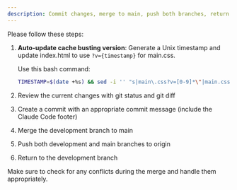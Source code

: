 ```yaml
---
description: Commit changes, merge to main, push both branches, return to dev
---
```


Please follow these steps:

1. **Auto-update cache busting version**: Generate a Unix timestamp and update index.html to use `?v={timestamp}` for main.css.

   Use this bash command:
   ```bash
   TIMESTAMP=$(date +%s) && sed -i '' "s|main\.css?v=[0-9]*\"|main.css?v=$TIMESTAMP\"|g" index.html && echo "Cache version updated to: $TIMESTAMP"
   ```

2. Review the current changes with git status and git diff
3. Create a commit with an appropriate commit message (include the Claude Code footer)
4. Merge the development branch to main
5. Push both development and main branches to origin
6. Return to the development branch

Make sure to check for any conflicts during the merge and handle them appropriately.